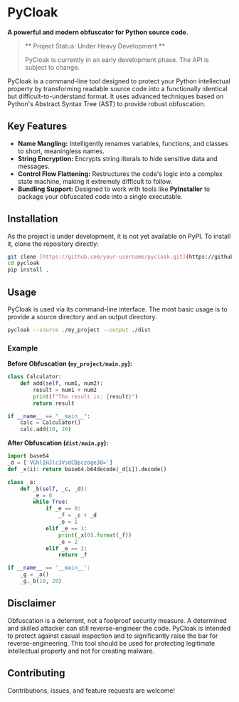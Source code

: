 # PyCloak

**A powerful and modern obfuscator for Python source code.**


> ** Project Status: Under Heavy Development **
>
> PyCloak is currently in an early development phase. The API is subject to change.

PyCloak is a command-line tool designed to protect your Python intellectual property by transforming readable source code into a functionally identical but difficult-to-understand format. It uses advanced techniques based on Python's Abstract Syntax Tree (AST) to provide robust obfuscation.

## Key Features

* **Name Mangling:** Intelligently renames variables, functions, and classes to short, meaningless names.
* **String Encryption:** Encrypts string literals to hide sensitive data and messages.
* **Control Flow Flattening:** Restructures the code's logic into a complex state machine, making it extremely difficult to follow.
* **Bundling Support:** Designed to work with tools like **PyInstaller** to package your obfuscated code into a single executable.

## Installation

As the project is under development, it is not yet available on PyPI. To install it, clone the repository directly:

```bash
git clone [https://github.com/your-username/pycloak.git](https://github.com/your-username/pycloak.git)
cd pycloak
pip install .
```

## Usage

PyCloak is used via its command-line interface. The most basic usage is to provide a source directory and an output directory.

```bash
pycloak --source ./my_project --output ./dist
```

### Example

**Before Obfuscation (`my_project/main.py`):**
```python
class Calculator:
    def add(self, num1, num2):
        result = num1 + num2
        print(f"The result is: {result}")
        return result

if __name__ == "__main__":
    calc = Calculator()
    calc.add(10, 20)
```

**After Obfuscation (`dist/main.py`):**
```python
import base64
_d = ['VGhlIHJlc3VsdCBpczoge30=']
def _x(i): return base64.b64decode(_d[i]).decode()

class _a:
    def _b(self, _c, _d):
        _e = 0
        while True:
            if _e == 0:
                _f = _c + _d
                _e = 1
            elif _e == 1:
                print(_x(0).format(_f))
                _e = 2
            elif _e == 2:
                return _f

if __name__ == '__main__':
    _g = _a()
    _g._b(10, 20)
```

## Disclaimer

Obfuscation is a deterrent, not a foolproof security measure. A determined and skilled attacker can still reverse-engineer the code. PyCloak is intended to protect against casual inspection and to significantly raise the bar for reverse-engineering. This tool should be used for protecting legitimate intellectual property and not for creating malware.


## Contributing

Contributions, issues, and feature requests are welcome!
